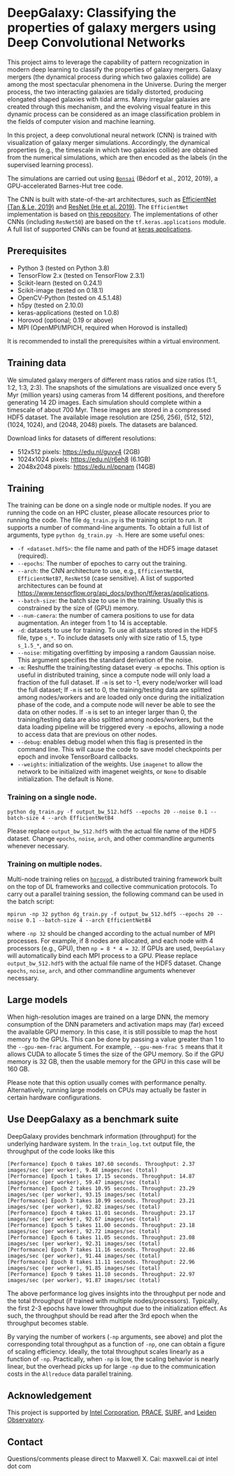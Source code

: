 # DeepGalaxy: Classifying the properties of galaxy mergers using Deep Convolutional Networks

This project aims to leverage the capability of pattern recognization in modern deep learning to classify the properties of galaxy mergers. Galaxy mergers (the dynamical process during which two galaxies collide) are among the most spectacular phenomena in the Universe. During the merger process, the two interacting galaxies are tidally distorted, producing elongated shaped galaxies with tidal arms. Many irregular galaxies are created through this mechanism, and the evolving visual feature in this dynamic process can be considered as an image classification problem in the fields of computer vision and machine learning.

In this project, a deep convolutional neural network (CNN) is trained with visualization of galaxy merger simulations. Accordingly, the dynamical properties (e.g., the timescale in which two galaxies collide) are obtained from the numerical simulations, which are then encoded as the labels (in the supervised learning process). 

The simulations are carried out using [`Bonsai`](https://github.com/treecode/Bonsai) (Bédorf et al., 2012, 2019), a GPU-accelerated Barnes-Hut tree code. 

The CNN is built with state-of-the-art architectures, such as [EfficientNet (Tan & Le, 2019)](https://arxiv.org/abs/1905.11946) and [ResNet (He et al. 2019)](https://arxiv.org/abs/1512.03385). The `EfficientNet` implementation is based on [this repository](https://github.com/qubvel/efficientnet). The implementations of other CNNs (including `ResNet50`) are based on the `tf.keras.applications` module. A full list of supported CNNs can be found at [keras applications](https://www.tensorflow.org/api_docs/python/tf/keras/applications).



## Prerequisites
- Python 3 (tested on Python 3.8)
- TensorFlow 2.x (tested on TensorFlow 2.3.1)
- Scikit-learn (tested on 0.24.1)
- Scikit-image (tested on 0.18.1)
- OpenCV-Python (tested on 4.5.1.48)
- h5py (tested on 2.10.0)
- keras-applications (tested on 1.0.8)
- Horovod (optional; 0.19 or above)
- MPI (OpenMPI/MPICH, required when Horovod is installed)

It is recommended to install the prerequisites within a virtual environment.


## Training data
We simulated galaxy mergers of different mass ratios and size ratios (1:1, 1:2, 1:3, 2:3). The snapshots of the simulations are visualized once every 5 Myr (million years) using cameras from 14 different positions, and therefore generating 14 2D images. Each simulation should complete within a timescale of about 700 Myr. These images are stored in a compressed HDF5 dataset. The available image resolution are (256, 256), (512, 512), (1024, 1024), and (2048, 2048) pixels. The datasets are balanced.

Download links for datasets of different resolutions:
- 512x512 pixels: https://edu.nl/guvv4 (2GB)
- 1024x1024 pixels: https://edu.nl/r6eh8 (6.1GB)
- 2048x2048 pixels: https://edu.nl/ppnam (14GB)

## Training

The training can be done on a single node or multiple nodes. If you are running the code on an HPC cluster, please allocate resources prior to running the code. The file `dg_train.py` is the training script to run. It supports a number of command-line arguments. To obtain a full list of arguments, type `python dg_train.py -h`. Here are some useful ones:

- `-f <dataset.hdf5>`: the file name and path of the HDF5 image dataset (required).
- `--epochs`: The number of epoches to carry out the training. 
- `--arch`: the CNN architecture to use, e.g., `EfficientNetB4`, `EfficientNetB7`, `ResNet50` (case sensitive). A list of supported architectures can be found at https://www.tensorflow.org/api_docs/python/tf/keras/applications.
- `--batch-size`: the batch size to use in the training. Usually this is constrained by the size of (GPU) memory.
- `--num-camera`: the number of camera positions to use for data augmentation. An integer from 1 to 14 is acceptable.
- `-d`: datasets to use for training. To use all datasets stored in the HDF5 file, type `s_*`. To include datasets only with size ratio of 1.5, type `s_1.5_*`, and so on.
- `--noise`: mitigating overfitting by imposing a random Gaussian noise. This argument specifies the standard derivation of the noise. 
- `-m`: Reshuffle the training/testing dataset every `-m` epochs. This option is useful in distributed training, since a compute node will only load a fraction of the full dataset. If `-m` is set to -1, every node/worker will load the full dataset; If `-m` is set to 0, the training/testing data are splitted among nodes/workers and are loaded only once during the initialization phase of the code, and a compute node will never be able to see the data on other nodes. If `-m` is set to an integer larger than 0, the training/testing data are also splitted among nodes/workers, but the data loading pipeline will be triggered every `-m` epochs, allowing a node to access data that are previous on other nodes.
- `--debug`: enables debug model when this flag is presented in the command line. This will cause the code to save model checkpoints per epoch and invoke TensorBoard callbacks.
- `--weights`: initialization of the weights. Use `imagenet` to allow the network to be initialized with imagenet weights, or `None` to disable initialization. The default is None.

### Training on a single node.

```
python dg_train.py -f output_bw_512.hdf5 --epochs 20 --noise 0.1 --batch-size 4 --arch EfficientNetB4
```
Please replace `output_bw_512.hdf5` with the actual file name of the HDF5 dataset. Change `epochs`, `noise`, `arch`, and other commandline arguments whenever necessary.

### Training on multiple nodes.

Multi-node training relies on [`horovod`](https://github.com/horovod/horovod), a distributed training framework built on the top of DL frameworks and collective communication protocols. To carry out a parallel training session, the following command can be used in the batch script:

```
mpirun -np 32 python dg_train.py -f output_bw_512.hdf5 --epochs 20 --noise 0.1 --batch-size 4 --arch EfficientNetB4
```
where `-np 32` should be changed according to the actual number of MPI processes. For example, if 8 nodes are allocated, and each node with 4 processors (e.g., GPU), then `np = 8 * 4 = 32`. If GPUs are used, `DeepGalaxy` will automatically bind each MPI process to a GPU.  Please replace `output_bw_512.hdf5` with the actual file name of the HDF5 dataset. Change `epochs`, `noise`, `arch`, and other commandline arguments whenever necessary.

## Large models
When high-resolution images are trained on a large DNN, the memory consumption of the DNN parameters and activation maps may (far) exceed the available GPU memory. In this case, it is still possible to map the host memory to the GPUs. This can be done by passing a value greater than 1 to the `--gpu-mem-frac` argument. For example, `--gpu-mem-frac 5` means that it allows CUDA to allocate 5 times the size of the GPU memory. So if the GPU memory is 32 GB, then the usable memory for the GPU in this case will be 160 GB.

Please note that this option usually comes with performance penalty. Alternatively, running large models on CPUs may actually be faster in certain hardware configurations.

## Use DeepGalaxy as a benchmark suite
DeepGalaxy provides benchmark information (throughput) for the underlying hardware system. In the `train_log.txt` output file, the throughput of the code looks like this
```
[Performance] Epoch 0 takes 107.60 seconds. Throughput: 2.37 images/sec (per worker), 9.48 images/sec (total)
[Performance] Epoch 1 takes 17.15 seconds. Throughput: 14.87 images/sec (per worker), 59.47 images/sec (total)
[Performance] Epoch 2 takes 10.95 seconds. Throughput: 23.29 images/sec (per worker), 93.15 images/sec (total)
[Performance] Epoch 3 takes 10.99 seconds. Throughput: 23.21 images/sec (per worker), 92.82 images/sec (total)
[Performance] Epoch 4 takes 11.01 seconds. Throughput: 23.17 images/sec (per worker), 92.67 images/sec (total)
[Performance] Epoch 5 takes 11.00 seconds. Throughput: 23.18 images/sec (per worker), 92.72 images/sec (total)
[Performance] Epoch 6 takes 11.05 seconds. Throughput: 23.08 images/sec (per worker), 92.31 images/sec (total)
[Performance] Epoch 7 takes 11.16 seconds. Throughput: 22.86 images/sec (per worker), 91.44 images/sec (total)
[Performance] Epoch 8 takes 11.11 seconds. Throughput: 22.96 images/sec (per worker), 91.85 images/sec (total)
[Performance] Epoch 9 takes 11.10 seconds. Throughput: 22.97 images/sec (per worker), 91.87 images/sec (total)
```
The above performance log gives insights into the throughput per node and the total throughput (if trained with multiple nodes/processors). Typically, the first 2-3 epochs have lower throughput due to the initialization effect. As such, the throughput should be read after the 3rd epoch when the throughput becomes stable. 

By varying the number of workers (`-np` arguments, see above) and plot the corresponding total throughput as a function of `-np`, one can obtain a figure of scaling efficiency. Ideally, the total throughput scales linearly as a function of `-np`.  Practically, when `-np` is low, the scaling behavior is nearly linear, but the overhead picks up for large `-np` due to the communication costs in the `Allreduce` data parallel training. 


## Acknowledgement
This project is supported by [Intel Corporation](https://www.intel.com), [PRACE](https://prace-ri.eu/), [SURF](https://www.surf.nl/en), and [Leiden Observatory](https://www.universiteitleiden.nl/en/science/astronomy).

## Contact
Questions/comments please direct to Maxwell X. Cai: maxwell.cai _at_ intel dot com
